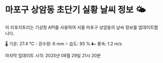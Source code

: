 
# 마포구 상암동 초단기 실황 날씨 정보 🌤️

이 리포지토리는 기상청 API를 사용하여 서울 마포구 상암동의 날씨 정보를 업데이트합니다. 

🌡️ 기온: 27.4 ℃
💧 강수량: 6 mm
💦 습도: 93 %
🌬️ 풍속: 1.2 m/s

마지막 업데이트 시각: 2025년 08월 29일 21시 20분    
